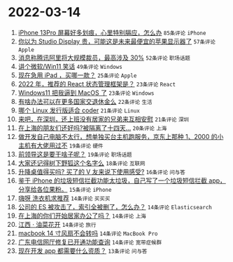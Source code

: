 # 2022-03-14

1. [iPhone 13Pro 屏幕好多划痕，心里特别膈应，怎么办](https://www.v2ex.com/t/840121) `85条评论` `iPhone`
1. [你以为 Studio Display 贵，可能这是未来最便宜的苹果显示器了](https://www.v2ex.com/t/840131) `57条评论` `Apple`
1. [消息称腾讯阿里将大规模裁员，最高涉及 30%](https://www.v2ex.com/t/840177) `52条评论` `职场话题`
1. [讲个微软/Win11 笑话](https://www.v2ex.com/t/840161) `49条评论` `Windows`
1. [现在急用 iPad ，买哪一款？](https://www.v2ex.com/t/840139) `25条评论` `Apple`
1. [2022 年，推荐的 React 状态管理框架是？](https://www.v2ex.com/t/840200) `23条评论` `React`
1. [Windows11 把我逼到 MacOS 了](https://www.v2ex.com/t/840183) `23条评论` `Windows`
1. [有啥办法可以在更多国家交退休金么](https://www.v2ex.com/t/840220) `22条评论` `生活`
1. [哪个 Linux 发行版适合 coder](https://www.v2ex.com/t/840219) `21条评论` `Linux`
1. [来吧，在深圳，还上班没有居家的兄弟来互相安慰](https://www.v2ex.com/t/840127) `21条评论` `深圳`
1. [在上海的朋友们还好吗?被隔离了十四天...](https://www.v2ex.com/t/840159) `20条评论` `上海`
1. [做开发自己电脑不太行，想单独买台主机跑服务，京东上那种 1、2000 的小主机有大佬用过不](https://www.v2ex.com/t/840189) `19条评论` `硬件`
1. [前领导这是要干啥子呢？](https://www.v2ex.com/t/840168) `19条评论` `职场话题`
1. [大家还记得树下野狐这个名字么](https://www.v2ex.com/t/840215) `18条评论` `互联网`
1. [升降桌值得买吗? 买了的 V 友来说下使用感受?](https://www.v2ex.com/t/840196) `16条评论` `问与答`
1. [鉴于 iPhone 的垃圾短信拦截功能太垃圾，自己写了一个垃圾短信拦截 app，分享给各位果粉。](https://www.v2ex.com/t/840128) `15条评论` `iPhone`
1. [嗨呀 洗衣机求推荐](https://www.v2ex.com/t/840218) `14条评论` `买买买`
1. [公司的 ES 被攻击了，索引全被删了，怎么办？](https://www.v2ex.com/t/840193) `14条评论` `Elasticsearch`
1. [在上海的你们开始居家办公了吗？](https://www.v2ex.com/t/840207) `14条评论` `上海`
1. [江西 · 油菜花开](https://www.v2ex.com/t/840170) `14条评论` `旅行`
1. [macbook 14 寸风扇不会转吗](https://www.v2ex.com/t/840160) `14条评论` `MacBook Pro`
1. [广东电信网厅修复已开通功能查询](https://www.v2ex.com/t/840154) `14条评论` `宽带症候群`
1. [现在开发 app 都需要什么资质？](https://www.v2ex.com/t/840165) `13条评论` `问与答`
